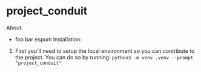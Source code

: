# project_conduit


About:
- foo bar espum
Installation:
1. First you'll need to setup the local environment so you can contribute to the project. You can do so by running: `python3 -m venv .venv --prompt "project_conduit"`
